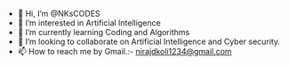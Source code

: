 - 👋 Hi, I’m @NKsCODES
- 👀 I’m interested in Artificial Intelligence
- 🌱 I’m currently learning Coding and Algorithms
- 💞️ I’m looking to collaborate on Artificial Intelligence and Cyber security.
- 📫 How to reach me by Gmail.:- nirajdkoli1234@gmail.com

<!---
NKsCODES/NKsCODES is a ✨ special ✨ repository because its `README.md` (this file) appears on your GitHub profile.
You can click the Preview link to take a look at your changes.
--->
